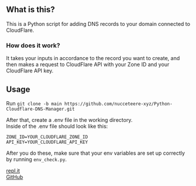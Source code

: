 ## What is this?
This is a Python script for adding DNS records to your domain connected to CloudFlare.
### How does it work?
It takes your inputs in accordance to the record you want to create, and then makes a request to CloudFlare API with your Zone ID and your CloudFlare API key.<br/>
## Usage
Run `git clone -b main https://github.com/nucceteere-xyz/Python-Cloudflare-DNS-Manager.git`

After that, create a .env file in the working directory.<br/>
Inside of the .env file should look like this:
```.env
ZONE_ID=YOUR_CLOUDFLARE_ZONE_ID
API_KEY=YOUR_CLOUDFLARE_API_KEY
```
After you do these, make sure that your env variables are set up correctly by running `env_check.py`.

[repl.it](https://replit.com/@EngurRuzgar/Python-Cloudflare-DNS-Manager#main.py)<br/>
[GitHub](https://github.com/nucceteere-xyz/Python-Cloudflare-DNS-Manager)<br/>
